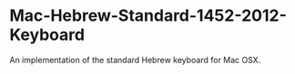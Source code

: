 # Mac-Hebrew-Standard-1452-2012-Keyboard
An implementation of the standard Hebrew keyboard for Mac OSX.
